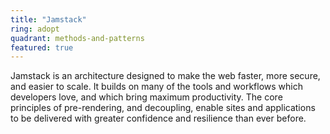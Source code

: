 ```yaml
---
title: "Jamstack"
ring: adopt
quadrant: methods-and-patterns
featured: true
---
```


Jamstack is an architecture designed to make the web faster, more secure, and easier to scale. It
builds on many of the tools and workflows which developers love, and which bring maximum
productivity. The core principles of pre-rendering, and decoupling, enable sites and applications to
be delivered with greater confidence and resilience than ever before. 